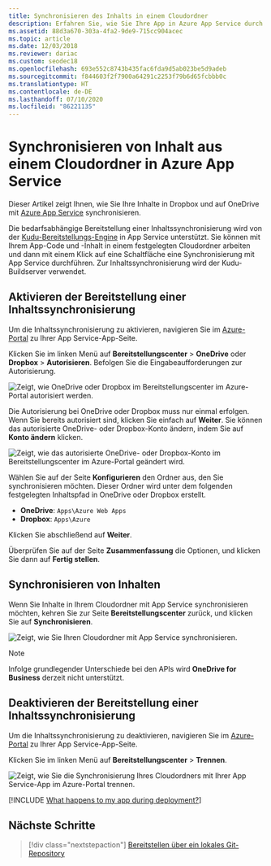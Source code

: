 ```yaml
---
title: Synchronisieren des Inhalts in einem Cloudordner
description: Erfahren Sie, wie Sie Ihre App in Azure App Service durch Inhaltssynchronisierung aus einem Cloudordner (einschließlich OneDrive oder Dropbox) bereitstellen.
ms.assetid: 88d3a670-303a-4fa2-9de9-715cc904acec
ms.topic: article
ms.date: 12/03/2018
ms.reviewer: dariac
ms.custom: seodec18
ms.openlocfilehash: 693e552c8743b435fac6fda9d5ab023be5d9adeb
ms.sourcegitcommit: f844603f2f7900a64291c2253f79b6d65fcbbb0c
ms.translationtype: HT
ms.contentlocale: de-DE
ms.lasthandoff: 07/10/2020
ms.locfileid: "86221135"
---
```

# <a name="sync-content-from-a-cloud-folder-to-azure-app-service"></a>Synchronisieren von Inhalt aus einem Cloudordner in Azure App Service
Dieser Artikel zeigt Ihnen, wie Sie Ihre Inhalte in Dropbox und auf OneDrive mit [Azure App Service](https://go.microsoft.com/fwlink/?LinkId=529714) synchronisieren. 

Die bedarfsabhängige Bereitstellung einer Inhaltssynchronisierung wird von der [Kudu-Bereitstellungs-Engine](https://github.com/projectkudu/kudu/wiki) in App Service unterstützt. Sie können mit Ihrem App-Code und -Inhalt in einem festgelegten Cloudordner arbeiten und dann mit einem Klick auf eine Schaltfläche eine Synchronisierung mit App Service durchführen. Zur Inhaltssynchronisierung wird der Kudu-Buildserver verwendet. 

## <a name="enable-content-sync-deployment"></a>Aktivieren der Bereitstellung einer Inhaltssynchronisierung

Um die Inhaltssynchronisierung zu aktivieren, navigieren Sie im [Azure-Portal](https://portal.azure.com) zu Ihrer App Service-App-Seite.

Klicken Sie im linken Menü auf **Bereitstellungscenter** > **OneDrive** oder **Dropbox** > **Autorisieren**. Befolgen Sie die Eingabeaufforderungen zur Autorisierung. 

![Zeigt, wie OneDrive oder Dropbox im Bereitstellungscenter im Azure-Portal autorisiert werden.](media/app-service-deploy-content-sync/choose-source.png)

Die Autorisierung bei OneDrive oder Dropbox muss nur einmal erfolgen. Wenn Sie bereits autorisiert sind, klicken Sie einfach auf **Weiter**. Sie können das autorisierte OneDrive- oder Dropbox-Konto ändern, indem Sie auf **Konto ändern** klicken.

![Zeigt, wie das autorisierte OneDrive- oder Dropbox-Konto im Bereitstellungscenter im Azure-Portal geändert wird.](media/app-service-deploy-content-sync/continue.png)

Wählen Sie auf der Seite **Konfigurieren** den Ordner aus, den Sie synchronisieren möchten. Dieser Ordner wird unter dem folgenden festgelegten Inhaltspfad in OneDrive oder Dropbox erstellt. 
   
* **OneDrive**: `Apps\Azure Web Apps`
* **Dropbox**: `Apps\Azure`

Klicken Sie abschließend auf **Weiter**.

Überprüfen Sie auf der Seite **Zusammenfassung** die Optionen, und klicken Sie dann auf **Fertig stellen**.

## <a name="synchronize-content"></a>Synchronisieren von Inhalten

Wenn Sie Inhalte in Ihrem Cloudordner mit App Service synchronisieren möchten, kehren Sie zur Seite **Bereitstellungscenter** zurück, und klicken Sie auf **Synchronisieren**.

![Zeigt, wie Sie Ihren Cloudordner mit App Service synchronisieren.](media/app-service-deploy-content-sync/synchronize.png)
   
   > [!NOTE]
   > Infolge grundlegender Unterschiede bei den APIs wird **OneDrive for Business** derzeit nicht unterstützt. 
   > 
   > 

## <a name="disable-content-sync-deployment"></a>Deaktivieren der Bereitstellung einer Inhaltssynchronisierung

Um die Inhaltssynchronisierung zu deaktivieren, navigieren Sie im [Azure-Portal](https://portal.azure.com) zu Ihrer App Service-App-Seite.

Klicken Sie im linken Menü auf **Bereitstellungscenter** > **Trennen**.

![Zeigt, wie Sie die Synchronisierung Ihres Cloudordners mit Ihrer App Service-App im Azure-Portal trennen.](media/app-service-deploy-content-sync/disable.png)

[!INCLUDE [What happens to my app during deployment?](../../includes/app-service-deploy-atomicity.md)]

## <a name="next-steps"></a>Nächste Schritte

> [!div class="nextstepaction"]
> [Bereitstellen über ein lokales Git-Repository](deploy-local-git.md)
